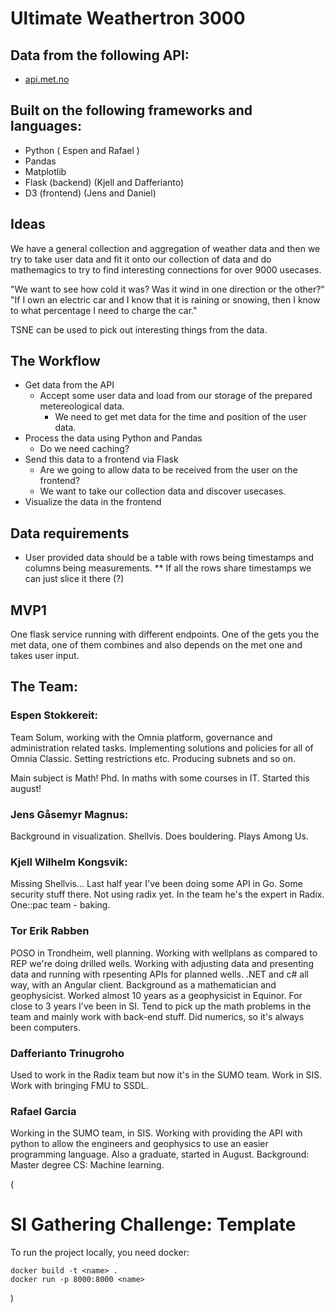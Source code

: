 # Ultimate Weathertron 3000

## Data from the following API:
* [api.met.no](https://api.met.no/)

## Built on the following frameworks and languages:
* Python ( Espen and Rafael )
* Pandas
* Matplotlib
* Flask (backend) (Kjell and Dafferianto)
* D3 (frontend) (Jens and Daniel)

## Ideas
We have a general collection and aggregation of weather data and then we try to take user data and fit it onto our collection of data and do mathemagics to try to find interesting connections for over 9000 usecases. 

"We want to see how cold it was? Was it wind in one direction or the other?"
"If I own an electric car and I know that it is raining or snowing, then I know to what percentage I need to charge the car."

TSNE can be used to pick out interesting things from the data.

## The Workflow
* Get data from the API
  * Accept some user data and load from our storage of the prepared metereological data.
    * We need to get met data for the time and position of the user data.
* Process the data using Python and Pandas
  * Do we need caching?
* Send this data to a frontend via Flask
  * Are we going to allow data to be received from the user on the frontend?
  * We want to take our collection data and discover usecases. 
* Visualize the data in the frontend

## Data requirements
* User provided data should be a table with rows being timestamps and columns being measurements.
  ** If all the rows share timestamps we can just slice it there (?)
  
## MVP1
One flask service running with different endpoints. One of the gets you the met data, one of them combines and also depends on the met one and takes user input.

## The Team:
### Espen Stokkereit:
Team Solum, working with the Omnia platform, governance and administration related tasks. Implementing solutions and policies for all of Omnia Classic. Setting restrictions etc. Producing subnets and so on.

Main subject is Math! Phd. In maths with some courses in IT. Started this august! 
	
### Jens Gåsemyr Magnus:
Background in visualization. Shellvis.  Does bouldering. Plays Among Us. 
	
### Kjell Wilhelm Kongsvik:
Missing Shellvis… Last half year I've been doing some API in Go. Some security stuff there. Not using radix yet. In the team he's the expert in Radix. One::pac team - baking. 
	
### Tor Erik Rabben
POSO in Trondheim, well planning.
Working with wellplans as compared to REP we're doing drilled wells. Working with adjusting data and presenting data and running with rpesenting APIs for planned wells. .NET and c# all way, with an Angular client. 
Background as a mathematician and geophysicist. Worked almost 10 years as a geophysicist in Equinor. For close to 3 years I've been in SI. Tend to pick up the math problems in the team and mainly work with back-end stuff. Did numerics, so it's always been computers. 
	
### Dafferianto Trinugroho
Used to work in the Radix team but now it's in the SUMO team.
Work in SIS. Work with bringing FMU to SSDL. 
	
### Rafael Garcia
Working in the SUMO team, in SIS. Working with providing the API with python to allow the engineers and geophysics to use an easier programming language.
Also a graduate, started in August. 
Background: Master degree CS: Machine learning.

(
# SI Gathering Challenge: Template

To run the project locally, you need docker:

```
docker build -t <name> .
docker run -p 8000:8000 <name>
```
)
